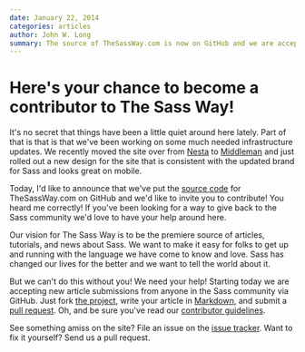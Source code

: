 ```yaml
---
date: January 22, 2014
categories: articles
author: John W. Long
summary: The source of TheSassWay.com is now on GitHub and we are accepting pull requests for news, articles, and bug fixes! Here's your chance to become a contributor!
---
```


# Here's your chance to become a contributor to The Sass Way!

It's no secret that things have been a little quiet around here lately. Part of that is that is that we've been working on some much needed infrastructure updates. We recently moved the site over from [Nesta](http://nestacms.com) to [Middleman](http://middlemanapp.com) and just rolled out a new design for the site that is consistent with the updated brand for Sass and looks great on mobile.

Today, I'd like to announce that we've put the [source code](http://github.com/thesassway/thesassway.com) for TheSassWay.com on GitHub and we'd like to invite you to contribute! You heard me correctly! If you've been looking for a way to give back to the Sass community we'd love to have your help around here.

Our vision for The Sass Way is to be the premiere source of articles, tutorials, and news about Sass. We want to make it easy for folks to get up and running with the language we have come to know and love. Sass has changed our lives for the better and we want to tell the world about it.

But we can't do this without you! We need your help! Starting today we are accepting new article submissions from anyone in the Sass community via GitHub. Just fork [the project](http://github.com/thesassway/thesassway.com), write your article in [Markdown](http://daringfireball.net/projects/markdown/), and submit a [pull request](https://help.github.com/articles/fork-a-repo). Oh, and be sure you've read our [contributor guidelines](https://github.com/thesassway/thesassway.com/blob/master/CONTRIBUTING.md).

See something amiss on the site? File an issue on the [issue tracker](https://github.com/thesassway/thesassway.com/issues). Want to fix it yourself? Send us a pull request.
